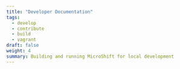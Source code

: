 ```yaml
---
title: "Developer Documentation"
tags:
  - develop
  - contribute
  - build
  - vagrant
draft: false
weight: 4
summary: Building and running MicroShift for local development
---
```

